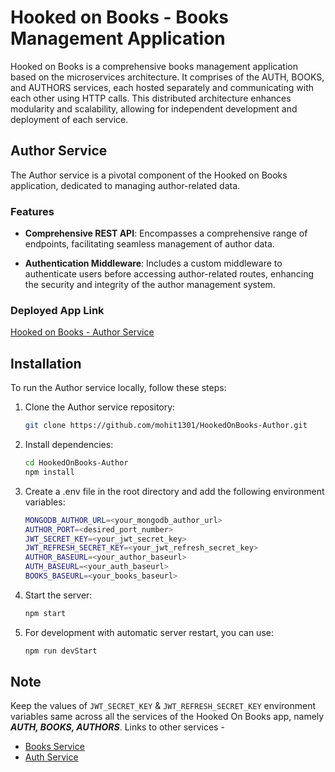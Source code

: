 # Hooked on Books - Books Management Application

Hooked on Books is a comprehensive books management application based on the microservices architecture. It comprises of the AUTH, BOOKS, and AUTHORS services, each hosted separately and communicating with each other using HTTP calls. This distributed architecture enhances modularity and scalability, allowing for independent development and deployment of each service.

## Author Service

The Author service is a pivotal component of the Hooked on Books application, dedicated to managing author-related data.

### Features

-   **Comprehensive REST API**: Encompasses a comprehensive range of endpoints, facilitating seamless management of author data.

-   **Authentication Middleware**: Includes a custom middleware to authenticate users before accessing author-related routes, enhancing the security and integrity of the author management system.

### Deployed App Link

[Hooked on Books - Author Service](https://hookedonbooks-author.onrender.com)

## Installation

To run the Author service locally, follow these steps:

1.  Clone the Author service repository:

    ```bash
    git clone https://github.com/mohit1301/HookedOnBooks-Author.git
    ```

2.  Install dependencies:

    ```bash
    cd HookedOnBooks-Author
    npm install
    ```

3.  Create a .env file in the root directory and add the following environment variables:

    ```bash
    MONGODB_AUTHOR_URL=<your_mongodb_author_url>
    AUTHOR_PORT=<desired_port_number>
    JWT_SECRET_KEY=<your_jwt_secret_key>
    JWT_REFRESH_SECRET_KEY=<your_jwt_refresh_secret_key>
    AUTHOR_BASEURL=<your_author_baseurl>
    AUTH_BASEURL=<your_auth_baseurl>
    BOOKS_BASEURL=<your_books_baseurl>
    ```

4.  Start the server:

    ```bash
    npm start
    ```

5.  For development with automatic server restart, you can use:

    ```bash
    npm run devStart
    ```

## Note

Keep the values of `JWT_SECRET_KEY` & `JWT_REFRESH_SECRET_KEY` environment variables same across all the services of the Hooked On Books app, namely **_AUTH, BOOKS, AUTHORS_**. Links to other services -

-   [Books Service](https://github.com/mohit1301/HookedOnBooks-Book)
-   [Auth Service](https://github.com/mohit1301/HookedOnBooks-Auth)

